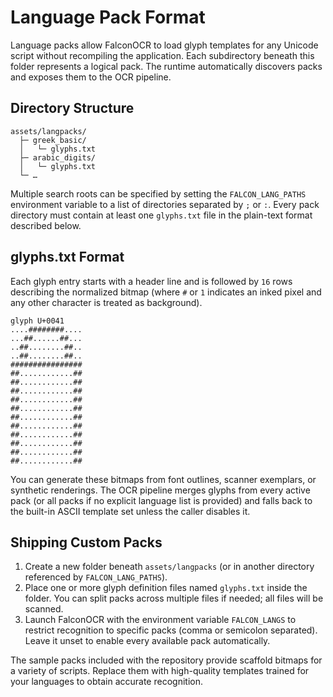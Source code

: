 # Language Pack Format

Language packs allow FalconOCR to load glyph templates for any Unicode script without
recompiling the application. Each subdirectory beneath this folder represents a logical
pack. The runtime automatically discovers packs and exposes them to the OCR pipeline.

## Directory Structure

```
assets/langpacks/
  ├─ greek_basic/
  │   └─ glyphs.txt
  ├─ arabic_digits/
  │   └─ glyphs.txt
  └─ …
```

Multiple search roots can be specified by setting the `FALCON_LANG_PATHS` environment
variable to a list of directories separated by `;` or `:`. Every pack directory must contain
at least one `glyphs.txt` file in the plain-text format described below.

## glyphs.txt Format

Each glyph entry starts with a header line and is followed by `16` rows describing the
normalized bitmap (where `#` or `1` indicates an inked pixel and any other character is
treated as background).

```
glyph U+0041
....########....
...##......##...
..##........##..
..##........##..
################
##............##
##............##
##............##
##............##
##............##
##............##
##............##
##............##
##............##
##............##
##............##
```

You can generate these bitmaps from font outlines, scanner exemplars, or synthetic
renderings. The OCR pipeline merges glyphs from every active pack (or all packs if no
explicit language list is provided) and falls back to the built-in ASCII template set unless
the caller disables it.

## Shipping Custom Packs

1. Create a new folder beneath `assets/langpacks` (or in another directory referenced by
   `FALCON_LANG_PATHS`).
2. Place one or more glyph definition files named `glyphs.txt` inside the folder. You can
   split packs across multiple files if needed; all files will be scanned.
3. Launch FalconOCR with the environment variable `FALCON_LANGS` to restrict recognition
   to specific packs (comma or semicolon separated). Leave it unset to enable every
   available pack automatically.

The sample packs included with the repository provide scaffold bitmaps for a variety of
scripts. Replace them with high-quality templates trained for your languages to obtain
accurate recognition.
